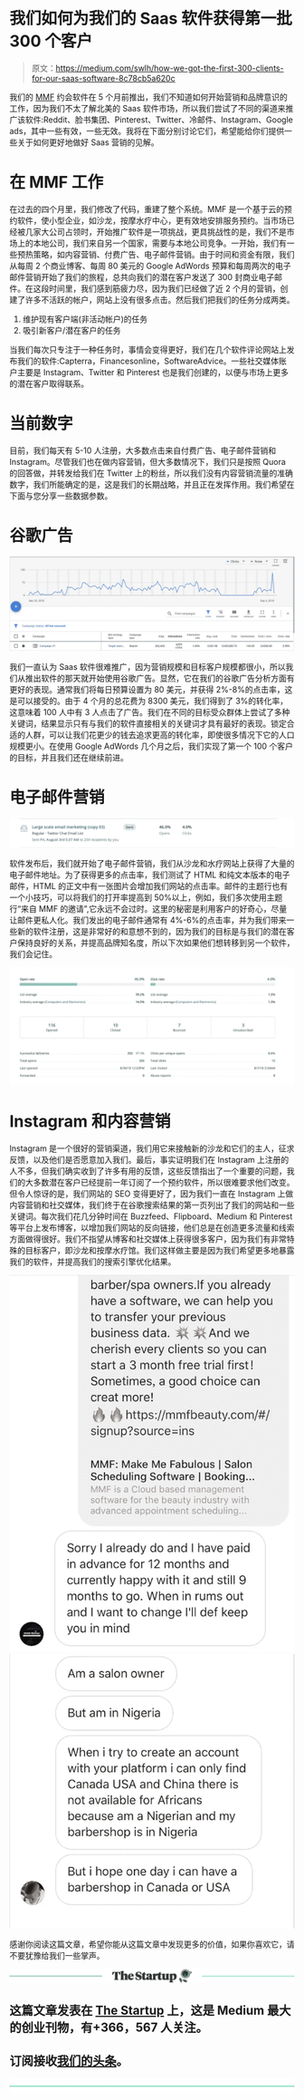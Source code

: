 # 我们如何为我们的 Saas 软件获得第一批 300 个客户

> 原文：<https://medium.com/swlh/how-we-got-the-first-300-clients-for-our-saas-software-8c78cb5a620c>

我们的 [MMF](https://mmfbeauty.com/#/?source=blogging) 约会软件在 5 个月前推出，我们不知道如何开始营销和品牌意识的工作，因为我们不太了解北美的 Saas 软件市场，所以我们尝试了不同的渠道来推广该软件:Reddit、脸书集团、Pinterest、Twitter、冷邮件、Instagram、Google ads，其中一些有效，一些无效。我将在下面分别讨论它们，希望能给你们提供一些关于如何更好地做好 Saas 营销的见解。

# **在 MMF 工作**

在过去的四个月里，我们修改了代码，重建了整个系统。MMF 是一个基于云的预约软件，使小型企业，如沙龙，按摩水疗中心，更有效地安排服务预约。当市场已经被几家大公司占领时，开始推广软件是一项挑战，更具挑战性的是，我们不是市场上的本地公司，我们来自另一个国家，需要与本地公司竞争。一开始，我们有一些预热策略，如内容营销、付费广告、电子邮件营销。由于时间和资金有限，我们从每周 2 个商业博客、每周 80 美元的 Google AdWords 预算和每周两次的电子邮件营销开始了我们的旅程，总共向我们的潜在客户发送了 300 封商业电子邮件。在这段时间里，我们感到筋疲力尽，因为我们已经做了近 2 个月的营销，创建了许多不活跃的帐户，网站上没有很多点击。然后我们把我们的任务分成两类。

1.  维护现有客户端(非活动帐户)的任务
2.  吸引新客户/潜在客户的任务

当我们每次只专注于一种任务时，事情会变得更好，我们在几个软件评论网站上发布我们的软件:Capterra，Financesonline，SoftwareAdvice。一些社交媒体账户主要是 Instagram、Twitter 和 Pinterest 也是我们创建的，以便与市场上更多的潜在客户取得联系。

# **当前数字**

目前，我们每天有 5-10 人注册，大多数点击来自付费广告、电子邮件营销和 Instagram。尽管我们也在做内容营销，但大多数情况下，我们只是按照 Quora 的回答做，并转发给我们在 Twitter 上的粉丝，所以我们没有内容营销流量的准确数字，我们所能确定的是，这是我们的长期战略，并且正在发挥作用。我们希望在下面与您分享一些数据参数。

# **谷歌广告**

![](img/d4981f23097bde8920fc4d046cd5732c.png)

我们一直认为 Saas 软件很难推广，因为营销规模和目标客户规模都很小，所以我们从推出软件的那天就开始使用谷歌广告。显然，它在我们的谷歌广告分析方面有更好的表现。通常我们将每日预算设置为 80 美元，并获得 2%-8%的点击率，这是可以接受的。由于 4 个月的总花费为 8300 美元，我们得到了 3%的转化率，这意味着 100 人中有 3 人点击了广告。我们在不同的目标受众群体上尝试了多种关键词，结果显示只有与我们的软件直接相关的关键词才具有最好的表现。锁定合适的人群，可以让我们花更少的钱去追求更高的转化率，即使很多情况下它的人口规模更小。在使用 Google AdWords 几个月之后，我们实现了第一个 100 个客户的目标，并且我们还在继续前进。

# **电子邮件营销**

![](img/3cb348a32c9a646e90bea7130a1d3059.png)

软件发布后，我们就开始了电子邮件营销，我们从沙龙和水疗网站上获得了大量的电子邮件地址。为了获得更多的点击率，我们测试了 HTML 和纯文本版本的电子邮件，HTML 的正文中有一张图片会增加我们网站的点击率。邮件的主题行也有一个小技巧，可以将我们的打开率提高到 50%以上，例如，我们多次使用主题行“来自 MMF 的邀请”,它永远不会过时。这里的秘密是利用客户的好奇心，尽量让邮件更私人化。我们发出的电子邮件通常有 4%-6%的点击率，并为我们带来一些新的软件注册，这是非常好的和意想不到的，因为我们的目标是与我们的潜在客户保持良好的关系，并提高品牌知名度，所以下次如果他们想转移到另一个软件，我们会记住。

![](img/08271bbecc16aa099f0834079e750587.png)

# **Instagram 和内容营销**

Instagram 是一个很好的营销渠道，我们用它来接触新的沙龙和它们的主人，征求反馈，以及他们是否愿意加入我们。最后，事实证明我们在 Instagram 上注册的人不多，但我们确实收到了许多有用的反馈，这些反馈指出了一个重要的问题，我们的大多数潜在客户已经提前一年订阅了一个预约软件，所以很难要求他们改变。但令人惊讶的是，我们网站的 SEO 变得更好了，因为我们一直在 Instagram 上做内容营销和社交媒体，我们终于在谷歌搜索结果的第一页列出了我们的网站和一些关键词。每次我们花几分钟时间在 Buzzfeed、Flipboard、Medium 和 Pinterest 等平台上发布博客，以增加我们网站的反向链接，他们总是在创造更多流量和线索方面做得很好。我们不指望从博客和社交媒体上获得很多客户，因为我们有非常特殊的目标客户，即沙龙和按摩水疗馆。我们这样做主要是因为我们希望更多地暴露我们的软件，并提高我们的搜索引擎优化结果。

![](img/fc085f3e3c3f3e8c161d891ab4f27b04.png)![](img/e6af7836840356c3824c069537b57375.png)

感谢你阅读这篇文章，希望你能从这篇文章中发现更多的价值，如果你喜欢它，请不要犹豫给我们一些掌声。

[![](img/308a8d84fb9b2fab43d66c117fcc4bb4.png)](https://medium.com/swlh)

## 这篇文章发表在 [The Startup](https://medium.com/swlh) 上，这是 Medium 最大的创业刊物，有+366，567 人关注。

## 订阅接收[我们的头条](http://growthsupply.com/the-startup-newsletter/)。

[![](img/b0164736ea17a63403e660de5dedf91a.png)](https://medium.com/swlh)